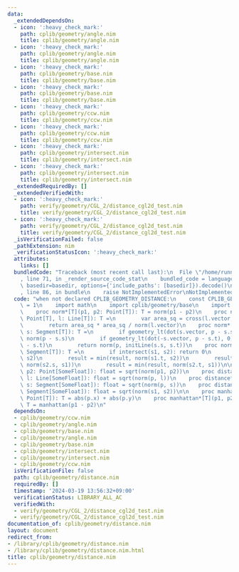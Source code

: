 ```yaml
---
data:
  _extendedDependsOn:
  - icon: ':heavy_check_mark:'
    path: cplib/geometry/angle.nim
    title: cplib/geometry/angle.nim
  - icon: ':heavy_check_mark:'
    path: cplib/geometry/angle.nim
    title: cplib/geometry/angle.nim
  - icon: ':heavy_check_mark:'
    path: cplib/geometry/base.nim
    title: cplib/geometry/base.nim
  - icon: ':heavy_check_mark:'
    path: cplib/geometry/base.nim
    title: cplib/geometry/base.nim
  - icon: ':heavy_check_mark:'
    path: cplib/geometry/ccw.nim
    title: cplib/geometry/ccw.nim
  - icon: ':heavy_check_mark:'
    path: cplib/geometry/ccw.nim
    title: cplib/geometry/ccw.nim
  - icon: ':heavy_check_mark:'
    path: cplib/geometry/intersect.nim
    title: cplib/geometry/intersect.nim
  - icon: ':heavy_check_mark:'
    path: cplib/geometry/intersect.nim
    title: cplib/geometry/intersect.nim
  _extendedRequiredBy: []
  _extendedVerifiedWith:
  - icon: ':heavy_check_mark:'
    path: verify/geometry/CGL_2/distance_cgl2d_test.nim
    title: verify/geometry/CGL_2/distance_cgl2d_test.nim
  - icon: ':heavy_check_mark:'
    path: verify/geometry/CGL_2/distance_cgl2d_test.nim
    title: verify/geometry/CGL_2/distance_cgl2d_test.nim
  _isVerificationFailed: false
  _pathExtension: nim
  _verificationStatusIcon: ':heavy_check_mark:'
  attributes:
    links: []
  bundledCode: "Traceback (most recent call last):\n  File \"/home/runner/.local/lib/python3.10/site-packages/onlinejudge_verify/documentation/build.py\"\
    , line 71, in _render_source_code_stat\n    bundled_code = language.bundle(stat.path,\
    \ basedir=basedir, options={'include_paths': [basedir]}).decode()\n  File \"/home/runner/.local/lib/python3.10/site-packages/onlinejudge_verify/languages/nim.py\"\
    , line 86, in bundle\n    raise NotImplementedError\nNotImplementedError\n"
  code: "when not declared CPLIB_GEOMETRY_DISTANCE:\n    const CPLIB_GEOMETRY_DISTANCE*\
    \ = 1\n    import math\n    import cplib/geometry/base\n    import cplib/geometry/intersect\n\
    \    proc norm*[T](p1, p2: Point[T]): T = norm(p1 - p2)\n    proc norm*[T](p:\
    \ Point[T], l: Line[T]): T =\n        var area_sq = cross(l.vector, p - l.s)\n\
    \        return area_sq * area_sq / norm(l.vector)\n    proc norm*[T](p: Point[T],\
    \ s: Segment[T]): T =\n        if geometry_lt(dot(s.vector, p - s.s), 0): return\
    \ norm(p - s.s)\n        if geometry_lt(dot(-s.vector, p - s.t), 0): return norm(p\
    \ - s.t)\n        return norm(p, initLine(s.s, s.t))\n    proc norm*[T](s1, s2:\
    \ Segment[T]): T =\n        if intersect(s1, s2): return 0\n        result = norm(s1.s,\
    \ s2)\n        result = min(result, norm(s1.t, s2))\n        result = min(result,\
    \ norm(s2.s, s1))\n        result = min(result, norm(s2.t, s1))\n\n    proc distance*(p1,\
    \ p2: Point[SomeFloat]): float = sqrt(norm(p1, p2))\n    proc distance*(p: Point[SomeFloat],\
    \ l: Line[SomeFloat]): float = sqrt(norm(p, l))\n    proc distance*(p: Point[SomeFloat],\
    \ s: Segment[SomeFloat]): float = sqrt(norm(p, s))\n    proc distance*(s1, s2:\
    \ Segment[SomeFloat]): float = sqrt(norm(s1, s2))\n\n    proc manhattan*[T](p:\
    \ Point[T]): T = abs(p.x) + abs(p.y)\n    proc manhattan*[T](p1, p2: Point[T]):\
    \ T = manhattan(p1 - p2)\n"
  dependsOn:
  - cplib/geometry/ccw.nim
  - cplib/geometry/angle.nim
  - cplib/geometry/base.nim
  - cplib/geometry/angle.nim
  - cplib/geometry/base.nim
  - cplib/geometry/intersect.nim
  - cplib/geometry/intersect.nim
  - cplib/geometry/ccw.nim
  isVerificationFile: false
  path: cplib/geometry/distance.nim
  requiredBy: []
  timestamp: '2024-03-19 13:56:32+09:00'
  verificationStatus: LIBRARY_ALL_AC
  verifiedWith:
  - verify/geometry/CGL_2/distance_cgl2d_test.nim
  - verify/geometry/CGL_2/distance_cgl2d_test.nim
documentation_of: cplib/geometry/distance.nim
layout: document
redirect_from:
- /library/cplib/geometry/distance.nim
- /library/cplib/geometry/distance.nim.html
title: cplib/geometry/distance.nim
---
```

